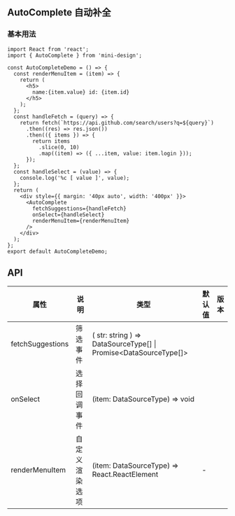 ## AutoComplete 自动补全

### 基本用法

```tsx
import React from 'react';
import { AutoComplete } from 'mini-design';

const AutoCompleteDemo = () => {
  const renderMenuItem = (item) => {
    return (
      <h5>
        name:{item.value} id: {item.id}
      </h5>
    );
  };
  const handleFetch = (query) => {
    return fetch(`https://api.github.com/search/users?q=${query}`)
      .then((res) => res.json())
      .then(({ items }) => {
        return items
          .slice(0, 10)
          .map((item) => ({ ...item, value: item.login }));
      });
  };
  const handleSelect = (value) => {
    console.log('%c [ value ]', value);
  };
  return (
    <div style={{ margin: '40px auto', width: '400px' }}>
      <AutoComplete
        fetchSuggestions={handleFetch}
        onSelect={handleSelect}
        renderMenuItem={renderMenuItem}
      />
    </div>
  );
};
export default AutoCompleteDemo;
```

## API

| 属性             | 说明           | 类型                                                             | 默认值 | 版本 |
| ---------------- | -------------- | ---------------------------------------------------------------- | ------ | ---- |
| fetchSuggestions | 筛选事件       | ( str: string ) => DataSourceType[] \| Promise<DataSourceType[]> |        |      |
| onSelect         | 选择回调事件   | (item: DataSourceType) => void                                   |        |      |
| renderMenuItem   | 自定义渲染选项 | (item: DataSourceType) => React.ReactElement                     | -      |      |
